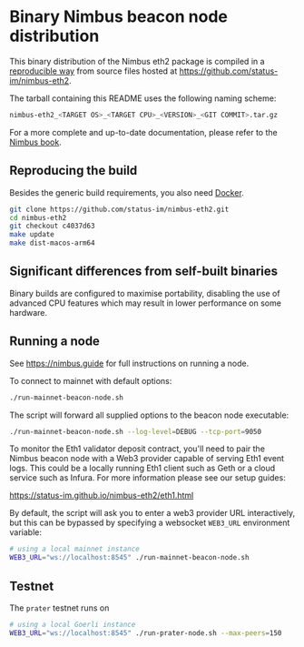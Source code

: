 # Binary Nimbus beacon node distribution

This binary distribution of the Nimbus eth2 package is compiled
in a [reproducible way](https://reproducible-builds.org/) from source files
hosted at https://github.com/status-im/nimbus-eth2.

The tarball containing this README uses the following naming scheme:

```bash
nimbus-eth2_<TARGET OS>_<TARGET CPU>_<VERSION>_<GIT COMMIT>.tar.gz
```

For a more complete and up-to-date documentation, please refer to the [Nimbus book](https://status-im.github.io/nimbus-eth2/).

## Reproducing the build

Besides the generic build requirements, you also need [Docker](https://www.docker.com/).

```bash
git clone https://github.com/status-im/nimbus-eth2.git
cd nimbus-eth2
git checkout c4037d63
make update
make dist-macos-arm64
```

## Significant differences from self-built binaries

Binary builds are configured to maximise portability, disabling the use of
advanced CPU features which may result in lower performance on some hardware.

## Running a node

See https://nimbus.guide for full instructions on running a node.

To connect to mainnet with default options:

```bash
./run-mainnet-beacon-node.sh
```

The script will forward all supplied options to the beacon node executable:

```bash
./run-mainnet-beacon-node.sh --log-level=DEBUG --tcp-port=9050
```

To monitor the Eth1 validator deposit contract, you'll need to pair
the Nimbus beacon node with a Web3 provider capable of serving Eth1
event logs. This could be a locally running Eth1 client such as Geth
or a cloud service such as Infura. For more information please see
our setup guides:

https://status-im.github.io/nimbus-eth2/eth1.html

By default, the script will ask you to enter a web3 provider URL interactively,
but this can be bypassed by specifying a websocket `WEB3_URL` environment variable:

```bash
# using a local mainnet instance
WEB3_URL="ws://localhost:8545" ./run-mainnet-beacon-node.sh
```

## Testnet

The `prater` testnet runs on

```bash
# using a local Goerli instance
WEB3_URL="ws://localhost:8545" ./run-prater-node.sh --max-peers=150
```
